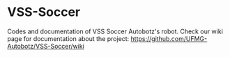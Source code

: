 # VSS-Soccer
Codes and documentation of VSS Soccer Autobotz's robot. 
Check our wiki page for documentation about the project: https://github.com/UFMG-Autobotz/VSS-Soccer/wiki
